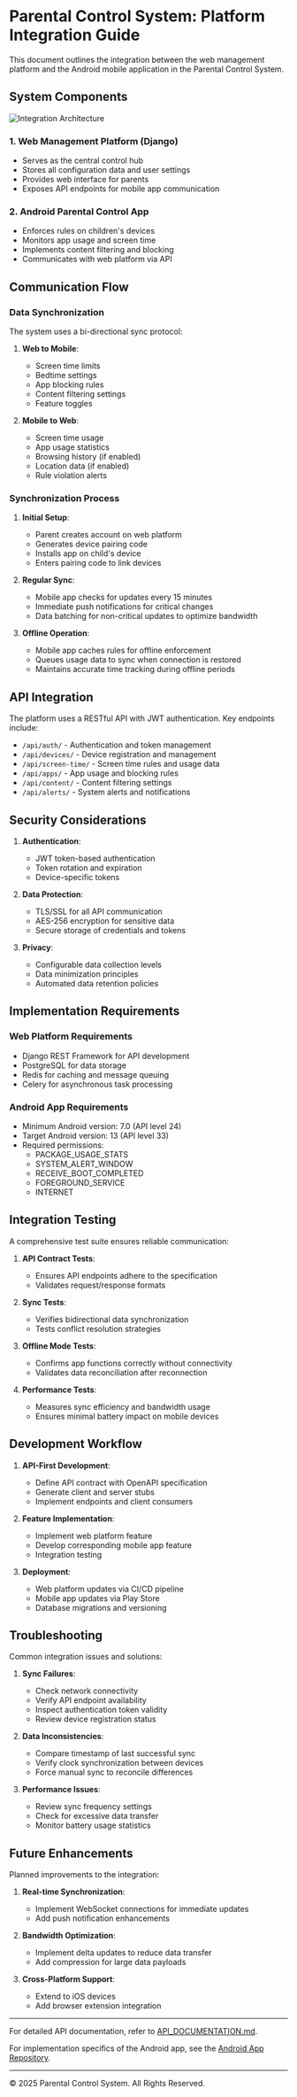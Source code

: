 # Parental Control System: Platform Integration Guide

This document outlines the integration between the web management platform and the Android mobile application in the Parental Control System.

## System Components

![Integration Architecture](images/integration.png)

### 1. Web Management Platform (Django)

- Serves as the central control hub
- Stores all configuration data and user settings
- Provides web interface for parents
- Exposes API endpoints for mobile app communication

### 2. Android Parental Control App

- Enforces rules on children's devices
- Monitors app usage and screen time
- Implements content filtering and blocking
- Communicates with web platform via API

## Communication Flow

### Data Synchronization

The system uses a bi-directional sync protocol:

1. **Web to Mobile**:
   - Screen time limits
   - Bedtime settings
   - App blocking rules
   - Content filtering settings
   - Feature toggles

2. **Mobile to Web**:
   - Screen time usage
   - App usage statistics
   - Browsing history (if enabled)
   - Location data (if enabled)
   - Rule violation alerts

### Synchronization Process

1. **Initial Setup**:
   - Parent creates account on web platform
   - Generates device pairing code
   - Installs app on child's device
   - Enters pairing code to link devices

2. **Regular Sync**:
   - Mobile app checks for updates every 15 minutes
   - Immediate push notifications for critical changes
   - Data batching for non-critical updates to optimize bandwidth

3. **Offline Operation**:
   - Mobile app caches rules for offline enforcement
   - Queues usage data to sync when connection is restored
   - Maintains accurate time tracking during offline periods

## API Integration

The platform uses a RESTful API with JWT authentication. Key endpoints include:

- `/api/auth/` - Authentication and token management
- `/api/devices/` - Device registration and management
- `/api/screen-time/` - Screen time rules and usage data
- `/api/apps/` - App usage and blocking rules
- `/api/content/` - Content filtering settings
- `/api/alerts/` - System alerts and notifications

## Security Considerations

1. **Authentication**:
   - JWT token-based authentication
   - Token rotation and expiration
   - Device-specific tokens

2. **Data Protection**:
   - TLS/SSL for all API communication
   - AES-256 encryption for sensitive data
   - Secure storage of credentials and tokens

3. **Privacy**:
   - Configurable data collection levels
   - Data minimization principles
   - Automated data retention policies

## Implementation Requirements

### Web Platform Requirements

- Django REST Framework for API development
- PostgreSQL for data storage
- Redis for caching and message queuing
- Celery for asynchronous task processing

### Android App Requirements

- Minimum Android version: 7.0 (API level 24)
- Target Android version: 13 (API level 33)
- Required permissions:
  - PACKAGE_USAGE_STATS
  - SYSTEM_ALERT_WINDOW
  - RECEIVE_BOOT_COMPLETED
  - FOREGROUND_SERVICE
  - INTERNET

## Integration Testing

A comprehensive test suite ensures reliable communication:

1. **API Contract Tests**:
   - Ensures API endpoints adhere to the specification
   - Validates request/response formats

2. **Sync Tests**:
   - Verifies bidirectional data synchronization
   - Tests conflict resolution strategies

3. **Offline Mode Tests**:
   - Confirms app functions correctly without connectivity
   - Validates data reconciliation after reconnection

4. **Performance Tests**:
   - Measures sync efficiency and bandwidth usage
   - Ensures minimal battery impact on mobile devices

## Development Workflow

1. **API-First Development**:
   - Define API contract with OpenAPI specification
   - Generate client and server stubs
   - Implement endpoints and client consumers

2. **Feature Implementation**:
   - Implement web platform feature
   - Develop corresponding mobile app feature
   - Integration testing

3. **Deployment**:
   - Web platform updates via CI/CD pipeline
   - Mobile app updates via Play Store
   - Database migrations and versioning

## Troubleshooting

Common integration issues and solutions:

1. **Sync Failures**:
   - Check network connectivity
   - Verify API endpoint availability
   - Inspect authentication token validity
   - Review device registration status

2. **Data Inconsistencies**:
   - Compare timestamp of last successful sync
   - Verify clock synchronization between devices
   - Force manual sync to reconcile differences

3. **Performance Issues**:
   - Review sync frequency settings
   - Check for excessive data transfer
   - Monitor battery usage statistics

## Future Enhancements

Planned improvements to the integration:

1. **Real-time Synchronization**:
   - Implement WebSocket connections for immediate updates
   - Add push notification enhancements

2. **Bandwidth Optimization**:
   - Implement delta updates to reduce data transfer
   - Add compression for large data payloads

3. **Cross-Platform Support**:
   - Extend to iOS devices
   - Add browser extension integration

---

For detailed API documentation, refer to [API_DOCUMENTATION.md](API_DOCUMENTATION.md).

For implementation specifics of the Android app, see the [Android App Repository](https://github.com/Raxan7/ParentalControl).

---

© 2025 Parental Control System. All Rights Reserved.
